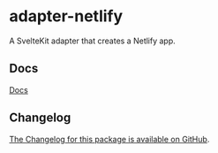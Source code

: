 # adapter-netlify

A SvelteKit adapter that creates a Netlify app.

## Docs

[Docs](https://kit.svelte.dev/docs/adapter-netlify)

## Changelog

[The Changelog for this package is available on GitHub](https://github.com/sveltejs/kit/blob/master/packages/adapter-netlify/CHANGELOG.md).
